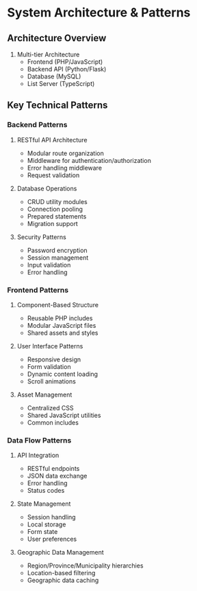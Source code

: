 # System Architecture & Patterns

## Architecture Overview
1. Multi-tier Architecture
   - Frontend (PHP/JavaScript)
   - Backend API (Python/Flask)
   - Database (MySQL)
   - List Server (TypeScript)

## Key Technical Patterns

### Backend Patterns
1. RESTful API Architecture
   - Modular route organization
   - Middleware for authentication/authorization
   - Error handling middleware
   - Request validation

2. Database Operations
   - CRUD utility modules
   - Connection pooling
   - Prepared statements
   - Migration support

3. Security Patterns
   - Password encryption
   - Session management
   - Input validation
   - Error handling

### Frontend Patterns
1. Component-Based Structure
   - Reusable PHP includes
   - Modular JavaScript files
   - Shared assets and styles

2. User Interface Patterns
   - Responsive design
   - Form validation
   - Dynamic content loading
   - Scroll animations

3. Asset Management
   - Centralized CSS
   - Shared JavaScript utilities
   - Common includes

### Data Flow Patterns
1. API Integration
   - RESTful endpoints
   - JSON data exchange
   - Error handling
   - Status codes

2. State Management
   - Session handling
   - Local storage
   - Form state
   - User preferences

3. Geographic Data Management
   - Region/Province/Municipality hierarchies
   - Location-based filtering
   - Geographic data caching